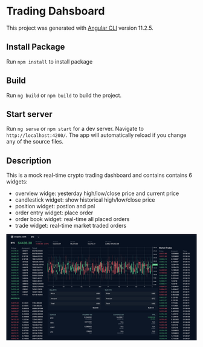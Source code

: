 # Trading Dahsboard
This project was generated with [Angular CLI](https://github.com/angular/angular-cli) version 11.2.5.


## Install Package
Run `npm install` to install package

## Build
Run `ng build` or `npm build` to build the project. 

## Start server
Run `ng serve` or `npm start` for a dev server. Navigate to `http://localhost:4200/`. The app will automatically reload if you change any of the source files.

## Description
This is a mock real-time crypto trading dashboard and contains contains 6 widgets:
- overview widge: yesterday high/low/close price and current price
- candlestick widget: show historical high/low/close price
- position widget: postion and pnl
- order entry widget: place order
- order book widget: real-time all placed orders
- trade widget: real-time market traded orders

![Alt text](trading-dashboard.png)